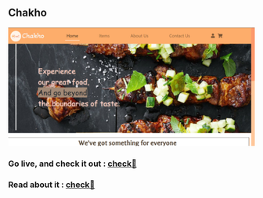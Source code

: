 ## Chakho

![chakho home page](images/chakho-l.PNG)

### Go live, and check it out : [check🚀](https://hsnice16.github.io/Chakho/)
### Read about it : [check🚀](https://hackernoon.com/how-i-designed-a-cool-landing-page-using-html5-css3-and-bootstrap-i2j33ju)
